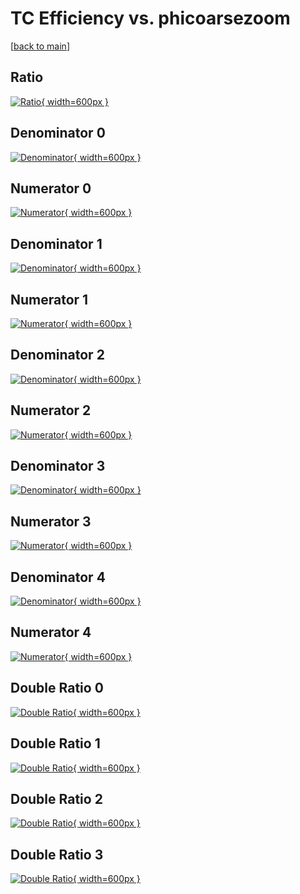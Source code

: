 # TC Efficiency vs. phicoarsezoom

[[back to main](./)]



## Ratio

[![Ratio](../mtv/var/TC_vtr_13_1_eff_phicoarsezoom.png){ width=600px }](../mtv/var/TC_vtr_13_1_eff_phicoarsezoom.pdf)

## Denominator 0

[![Denominator](../mtv/den/TC_vtr_13_1_eff_phicoarsezoom_den0.png){ width=600px }](../mtv/den/TC_vtr_13_1_eff_phicoarsezoom_den0.pdf)

## Numerator 0

[![Numerator](../mtv/num/TC_vtr_13_1_eff_phicoarsezoom_num0.png){ width=600px }](../mtv/num/TC_vtr_13_1_eff_phicoarsezoom_num0.pdf)

## Denominator 1

[![Denominator](../mtv/den/TC_vtr_13_1_eff_phicoarsezoom_den1.png){ width=600px }](../mtv/den/TC_vtr_13_1_eff_phicoarsezoom_den1.pdf)

## Numerator 1

[![Numerator](../mtv/num/TC_vtr_13_1_eff_phicoarsezoom_num1.png){ width=600px }](../mtv/num/TC_vtr_13_1_eff_phicoarsezoom_num1.pdf)

## Denominator 2

[![Denominator](../mtv/den/TC_vtr_13_1_eff_phicoarsezoom_den2.png){ width=600px }](../mtv/den/TC_vtr_13_1_eff_phicoarsezoom_den2.pdf)

## Numerator 2

[![Numerator](../mtv/num/TC_vtr_13_1_eff_phicoarsezoom_num2.png){ width=600px }](../mtv/num/TC_vtr_13_1_eff_phicoarsezoom_num2.pdf)

## Denominator 3

[![Denominator](../mtv/den/TC_vtr_13_1_eff_phicoarsezoom_den3.png){ width=600px }](../mtv/den/TC_vtr_13_1_eff_phicoarsezoom_den3.pdf)

## Numerator 3

[![Numerator](../mtv/num/TC_vtr_13_1_eff_phicoarsezoom_num3.png){ width=600px }](../mtv/num/TC_vtr_13_1_eff_phicoarsezoom_num3.pdf)

## Denominator 4

[![Denominator](../mtv/den/TC_vtr_13_1_eff_phicoarsezoom_den4.png){ width=600px }](../mtv/den/TC_vtr_13_1_eff_phicoarsezoom_den4.pdf)

## Numerator 4

[![Numerator](../mtv/num/TC_vtr_13_1_eff_phicoarsezoom_num4.png){ width=600px }](../mtv/num/TC_vtr_13_1_eff_phicoarsezoom_num4.pdf)

## Double Ratio 0

[![Double Ratio](../mtv/ratio/TC_vtr_13_1_eff_phicoarsezoom_ratio0.png){ width=600px }](../mtv/ratio/TC_vtr_13_1_eff_phicoarsezoom_ratio0.pdf)

## Double Ratio 1

[![Double Ratio](../mtv/ratio/TC_vtr_13_1_eff_phicoarsezoom_ratio1.png){ width=600px }](../mtv/ratio/TC_vtr_13_1_eff_phicoarsezoom_ratio1.pdf)

## Double Ratio 2

[![Double Ratio](../mtv/ratio/TC_vtr_13_1_eff_phicoarsezoom_ratio2.png){ width=600px }](../mtv/ratio/TC_vtr_13_1_eff_phicoarsezoom_ratio2.pdf)

## Double Ratio 3

[![Double Ratio](../mtv/ratio/TC_vtr_13_1_eff_phicoarsezoom_ratio3.png){ width=600px }](../mtv/ratio/TC_vtr_13_1_eff_phicoarsezoom_ratio3.pdf)

